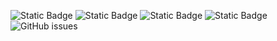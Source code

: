 ![Static Badge](https://img.shields.io/badge/blacklists-60-000000) ![Static Badge](https://img.shields.io/badge/blacklisted-2691896-cc0000) ![Static Badge](https://img.shields.io/badge/whitelisted-2245-00CC00) ![Static Badge](https://img.shields.io/badge/streaming_blacklist-28107-000000) ![GitHub issues](https://img.shields.io/github/issues/fabriziosalmi/blacklists)

